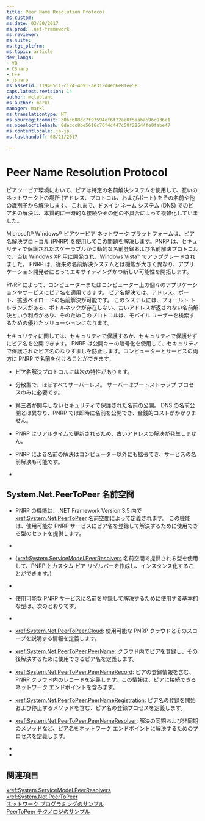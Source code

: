 ```yaml
---
title: Peer Name Resolution Protocol
ms.custom: 
ms.date: 03/30/2017
ms.prod: .net-framework
ms.reviewer: 
ms.suite: 
ms.tgt_pltfrm: 
ms.topic: article
dev_langs:
- VB
- CSharp
- C++
- jsharp
ms.assetid: 11940511-c124-4d91-ae31-d4ed6e81ee58
caps.latest.revision: 14
author: mcleblanc
ms.author: markl
manager: markl
ms.translationtype: HT
ms.sourcegitcommit: 306c608dc7f97594ef6f72ae0f5aaba596c936e1
ms.openlocfilehash: 0deccc8be5616c76f4c447c50f22544fe0fabe47
ms.contentlocale: ja-jp
ms.lasthandoff: 08/21/2017

---
```

# Peer Name Resolution Protocol
ピアツーピア環境において、ピアは特定の名前解決システムを使用して、互いのネットワーク上の場所 (アドレス、プロトコル、およびポート) をその名前や他の識別子から解決します。 これまで、ドメイン ネーム システム (DNS) でのピア名の解決は、本質的に一時的な接続やその他の不具合によって複雑化していました。  
  
 Microsoft® Windows® ピアツーピア ネットワーク プラットフォームは、ピア名解決プロトコル (PNRP) を使用してこの問題を解決します。PNRP は、セキュリティで保護されたスケーラブルかつ動的な名前登録および名前解決プロトコルで、当初 Windows XP 用に開発され、Windows Vista™ でアップグレードされました。 PNRP は、従来の名前解決システムとは機能が大きく異なり、アプリケーション開発者にとってエキサイティングかつ新しい可能性を開拓します。  
  
 PNRP によって、コンピューターまたはコンピューター上の個々のアプリケーションやサービスにピア名を適用できます。 ピア名解決では、アドレス、ポート、拡張ペイロードの名前解決が可能です。 このシステムには、フォールト トレランスがある、ボトルネックが存在しない、古いアドレスが返されない名前解決という利点があり、そのためこのプロトコルは、モバイル ユーザーを検索するための優れたソリューションになります。  
  
 セキュリティに関しては、セキュリティで保護するか、セキュリティで保護せずにピア名を公開できます。 PNRP は公開キーの暗号化を使用して、セキュリティで保護されたピア名のなりすましを防止します。コンピューターとサービスの両方に PNRP で名前を付けることができます。  
  
-   ピア名解決プロトコルには次の特性があります。  
  
-   分散型で、ほぼすべてサーバーレス。 サーバーはブートストラップ プロセスのみに必要です。  
  
-   第三者が関与しないセキュリティで保護された名前の公開。 DNS の名前公開とは異なり、PNRP では即時に名前を公開でき、金銭的コストがかかりません。  
  
-   PNRP はリアルタイムで更新されるため、古いアドレスの解決が発生しません。  
  
-   PNRP による名前の解決はコンピューター以外にも拡張でき、サービスの名前解決も可能です。  
  
-  
  
## System.Net.PeerToPeer 名前空間  
  
-   PNRP の機能は、.NET Framework Version 3.5 内で <xref:System.Net.PeerToPeer> 名前空間によって定義されます。 この機能は、使用可能な PNRP サービスにピア名を登録して解決するために使用できる型のセットを提供します。  
  
-  
  
-   (<xref:System.ServiceModel.PeerResolvers> 名前空間で提供される型を使用して、PNRP とカスタム ピア リゾルバーを作成し、インスタンス化することができます。)  
  
-  
  
-   使用可能な PNRP サービスに名前を登録して解決するために使用する基本的な型は、次のとおりです。  
  
-  
  
-   <xref:System.Net.PeerToPeer.Cloud>: 使用可能な PNRP クラウドとそのスコープを説明する情報を定義します。  
  
-   <xref:System.Net.PeerToPeer.PeerName>: クラウド内でピアを登録し、その後解決するために使用できるピア名を定義します。  
  
-   <xref:System.Net.PeerToPeer.PeerNameRecord>: ピアの登録情報を含む、PNRP クラウド内のレコードを定義します。この情報は、ピアに接続できるネットワーク エンドポイントを含みます。  
  
-   <xref:System.Net.PeerToPeer.PeerNameRegistration>: ピア名の登録を開始および停止するメソッドを含む、ピア名の登録プロセスを定義します。  
  
-   <xref:System.Net.PeerToPeer.PeerNameResolver>: 解決の同期および非同期のメソッドなど、ピア名をネットワーク エンドポイントに解決するためのプロセスを定義します。  
  
-  
  
-  
  
## 関連項目  
 <xref:System.ServiceModel.PeerResolvers>   
 <xref:System.Net.PeerToPeer>   
 [ネットワーク プログラミングのサンプル](../../../docs/framework/network-programming/network-programming-samples.md)   
 [PeerToPeer テクノロジのサンプル](http://go.microsoft.com/fwlink/?LinkID=179571)

